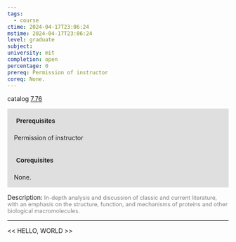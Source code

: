 ```yaml
---
tags:
  - course
ctime: 2024-04-17T23:06:24
mstime: 2024-04-17T23:06:24
level: graduate
subject: 
university: mit
completion: open
percentage: 0
prereq: Permission of instructor
coreq: None.
---
```


catalog [7.76](http://student.mit.edu/catalog/m7a.html#7.76)

<span style="display: block; padding: 15px; background-color: rgb(100, 100, 100, 0.2);"><font id="m_prereq3660_0" style="display: block; font-family: Arial, sans-serif; font-weight: bold; padding: 5px">Prerequisites</font><br><span id="prereq3660_0">Permission of instructor</span></span>
<span style="display: block; padding: 15px; background-color: rgb(100, 100, 100, 0.2);"><font id="m_coreq3660_0" style="display: block; font-family: Arial, sans-serif; font-weight: bold; padding: 5px">Corequisites</font><br><span id="coreq3660_0">None.</span></span>

<font style="">Description:</font>
<font style="color: grey; font-size: 0.8rem;">In-depth analysis and discussion of classic and current literature, with an emphasis on the structure, function, and mechanisms of proteins and other biological macromolecules.</font>



---

<< HELLO, WORLD >>
